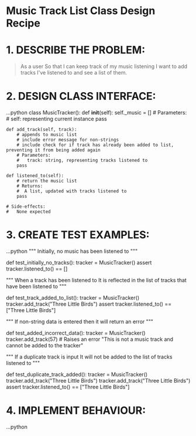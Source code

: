 # Music Track List Class Design Recipe

# 1. DESCRIBE THE PROBLEM:

> As a user
> So that I can keep track of my music listening
> I want to add tracks I've listened to and see a list of them.

# 2. DESIGN CLASS INTERFACE:

...python
class MusicTracker():
    def __init__(self):
        self._music = []
        # Parameters:
        #   self: representing current instance
        pass

    def add_track(self, track):
        # appends to music list
        # include error message for non-strings
        # include check for if track has already been added to list, preventing it from being added again
        # Parameters:
        #   track: string, representing tracks listened to
        pass

    def listened_to(self):
        # return the music list
        # Returns:
        #  A list, updated with tracks listened to
        pass

    # Side-effects:
    #   None expected

# 3. CREATE TEST EXAMPLES:

...python
"""
Initially, no music has been listened to
"""

def test_initially_no_tracks():
    tracker = MusicTracker()
    assert tracker.listened_to() == []

"""
When a track has been listened to
It is reflected in the list of tracks that have been listened to
"""

def test_track_added_to_list():
    tracker = MusicTracker()
    tracker.add_track("Three Little Birds")
    assert tracker.listened_to() == ["Three Little Birds"]

"""
If non-string data is entered then it will return an error
"""

def test_added_incorrect_data():
    tracker = MusicTracker()
    tracker.add_track(57) # Raises an error "This is not a music track and cannot be added to the tracker"

"""
If a duplicate track is input
It will not be added to the list of tracks listened to
"""

def test_duplicate_track_added():
    tracker = MusicTracker()
    tracker.add_track("Three Little Birds")
    tracker.add_track("Three Little Birds")
    assert tracker.listened_to() == ["Three Little Birds"]


# 4. IMPLEMENT BEHAVIOUR:

...python